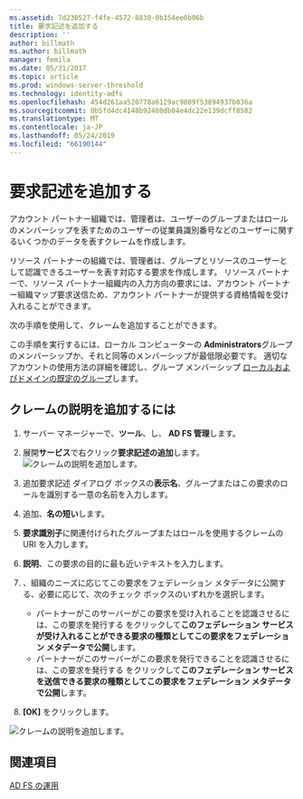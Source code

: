 ```yaml
---
ms.assetid: 7d230527-f4fe-4572-8838-0b354ee0b06b
title: 要求記述を追加する
description: ''
author: billmath
ms.author: billmath
manager: femila
ms.date: 05/31/2017
ms.topic: article
ms.prod: windows-server-threshold
ms.technology: identity-adfs
ms.openlocfilehash: 454d261aa520778a6129ac9809f53894937b036a
ms.sourcegitcommit: 0b5fd4dc4148b92480db04e4dc22e139dcff8582
ms.translationtype: MT
ms.contentlocale: ja-JP
ms.lasthandoff: 05/24/2019
ms.locfileid: "66190144"
---
```

# <a name="add-a-claim-description"></a>要求記述を追加する


アカウント パートナー組織では、管理者は、ユーザーのグループまたはロールのメンバーシップを表すためのユーザーの従業員識別番号などのユーザーに関するいくつかのデータを表すクレームを作成します。

リソース パートナーの組織では、管理者は、グループとリソースのユーザーとして認識できるユーザーを表す対応する要求を作成します。 リソース パートナーで、リソース パートナー組織内の入力方向の要求には、アカウント パートナー組織マップ要求送信ため、アカウント パートナーが提供する資格情報を受け入れることができます。 

次の手順を使用して、クレームを追加することができます。

この手順を実行するには、ローカル コンピューターの **Administrators**グループのメンバーシップか、それと同等のメンバーシップが最低限必要です。  適切なアカウントの使用方法の詳細を確認し、グループ メンバーシップ [ローカルおよびドメインの既定のグループ](https://go.microsoft.com/fwlink/?LinkId=83477)します。

## <a name="to-add-a-claim-description"></a>クレームの説明を追加するには

1. サーバー マネージャーで、**ツール**、し、 **AD FS 管理**します。 

2.  展開**サービス**で右クリック**要求記述の追加**します。
![クレームの説明を追加します。](media\Add-a-Claim-Description\claimdesc1.png)

3.  追加要求記述 ダイアログ ボックスの**表示名**、グループまたはこの要求のロールを識別する一意の名前を入力します。

4.  追加、**名の短い**します。

5.  **要求識別子**に関連付けられたグループまたはロールを使用するクレームの URI を入力します。

6.  **説明**、この要求の目的に最も近いテキストを入力します。

7.  、組織のニーズに応じてこの要求をフェデレーション メタデータに公開する、必要に応じて、次のチェック ボックスのいずれかを選択します。


    - パートナーがこのサーバーがこの要求を受け入れることを認識させるには、この要求を発行する をクリックして**このフェデレーション サービスが受け入れることができる要求の種類としてこの要求をフェデレーション メタデータで公開**します。
    - パートナーがこのサーバーがこの要求を発行できることを認識させるには、この要求を発行する をクリックして**このフェデレーション サービスを送信できる要求の種類としてこの要求をフェデレーション メタデータで公開**します。

8.  **[OK]** をクリックします。

![クレームの説明を追加します。](media\Add-a-Claim-Description\claimdesc2.png)

  
## <a name="see-also"></a>関連項目  
[AD FS の運用](../../ad-fs/AD-FS-2016-Operations.md) 
